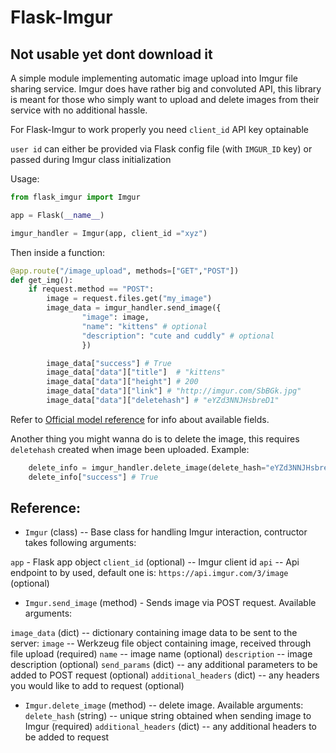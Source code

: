 ﻿# Flask-Imgur

## Not usable yet dont download it

A simple module implementing automatic image upload into Imgur file sharing service. Imgur does have rather big and convoluted API, this library is meant for those who simply want to upload and delete images from their service with no additional hassle.

For Flask-Imgur to work properly you need `client_id` API key optainable

`user id` can either be provided via Flask config file (with `IMGUR_ID` key) or passed during Imgur class initialization


Usage:

``` python
from flask_imgur import Imgur

app = Flask(__name__)

imgur_handler = Imgur(app, client_id ="xyz")
```

Then inside a function:


``` python
@app.route("/image_upload", methods=["GET","POST"])
def get_img():
	if request.method == "POST":
		image = request.files.get("my_image")
		image_data = imgur_handler.send_image({
				"image": image,
				"name": "kittens" # optional
				"description": "cute and cuddly" # optional
				})

		image_data["success"] # True
		image_data["data"]["title"]  # "kittens"
		image_data["data"]["height"] # 200
		image_data["data"]["link"] # "http://imgur.com/SbBGk.jpg"
		image_data["data"]["deletehash"] # "eYZd3NNJHsbreD1"
```

Refer to [Official model reference](https://api.imgur.com/models/image) for info about available fields.


Another thing you might wanna do is to delete the image, this requires `deletehash` created when image been uploaded. Example:

``` python
	delete_info = imgur_handler.delete_image(delete_hash="eYZd3NNJHsbreD1")
	delete_info["success"] # True
```



## Reference:

* `Imgur` (class) -- Base class for handling Imgur interaction, contructor takes following arguments:

`app` - Flask app object
`client_id` (optional) -- Imgur client id
`api` -- Api endpoint to by used, default one is: `https://api.imgur.com/3/image` (optional)

* `Imgur.send_image` (method) - Sends image via POST request. Available arguments:

`image_data` (dict) -- dictionary containing image data to be sent to the server:
`image` -- Werkzeug file object containing image, received through file upload (required)
`name` -- image name (optional)
`description` -- image description (optional)
`send_params` (dict) -- any additional parameters to be added to POST request (optional)
`additional_headers` (dict) -- any headers you would like to add to request (optional)

* `Imgur.delete_image` (method) -- delete image. Available arguments:
`delete_hash` (string) -- unique string obtained when sending image to Imgur (required)
`additional_headers` (dict) -- any additional headers to be added to request

